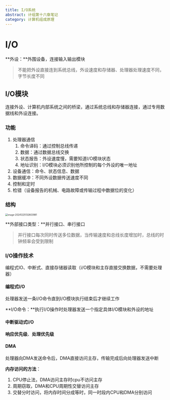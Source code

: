 ```yaml
---
title: I/O系统
abstract: 计组第十六章笔记
category: 计算机组成原理
---
```


# I/O

**外设：**外围设备，连接输入输出模块

> 不能把外设直接连到系统总线，外设速度和存储器、处理器处理速度不同，字节长度不同

## I/O模块

连接外设、计算机内部系统之间的桥梁，通过系统总线和存储器连接，通过专用数据线和外设连接。

### 功能

1. 处理器通信
   1. 命令译码：通过控制总线传递
   2. 数据：通过数据总线交换
   3. 状态报告：外设速度慢，需要知道I/O模块状态
   4. 地址识别：I/O模块必须识别他所控制的每个外设的唯一地址
2. 设备通信：命令、状态信息、数据
3. 数据缓冲：不同外设数据传送速度不同
4. 控制和定时
5. 检错（设备报告的机械、电路故障或传输过程中数据位的变化）

### 结构

<img src="C:\Users\ocl\AppData\Roaming\Typora\typora-user-images\image-20241225132603981.png" alt="image-20241225132603981" style="zoom:50%;" />

**外部接口类型：**并行接口、串行接口

> 并行接口每次同时传送多位数据，当传输速度和总线长度增加时，总线的时钟频率会受到限制

### I/O操作技术

编程式IO、中断式、直接存储器读取（i/O模块和主存直接交换数据，不需要处理器）

#### 编程式I/O

处理器发送一条I/O命令直到I/O模块执行结束后才继续工作

**I/O命令：**执行I/O操作时处理器发送一个指定具体I/O模块和外设的地址

#### 中断驱动式I/O

**响应优先级**、**处理优先级**

#### DMA

处理器向DMA发送命令后，DMA直接访问主存，传输完成后向处理器发送中断

**内存访问的方法**：

1. CPU停止法，DMA访问主存时cpu不访问主存
2. 周期窃取，DMA和CPU周期性交替访问主存
3. 交替分时访问，将内存时间分成等时，同一时段内CPU和DMA分别访问
